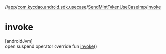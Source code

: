 //[app](../../../index.md)/[com.kycdao.android.sdk.usecase](../index.md)/[SendMintTokenUseCaseImp](index.md)/[invoke](invoke.md)

# invoke

[androidJvm]\
open suspend operator override fun [invoke](invoke.md)()
